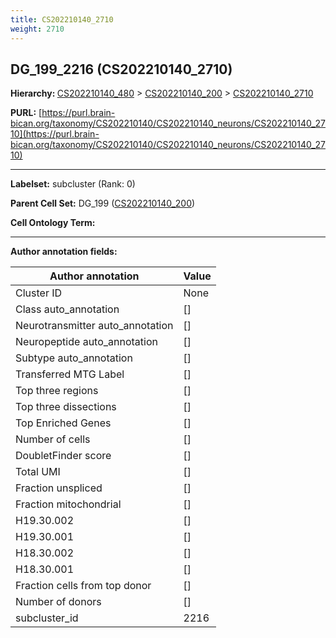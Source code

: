 ```yaml
---
title: CS202210140_2710
weight: 2710
---
```

## DG_199_2216 (CS202210140_2710)
<b>Hierarchy: </b>
[CS202210140_480](../CS202210140_480) >
[CS202210140_200](../CS202210140_200) >
[CS202210140_2710](../CS202210140_2710)

**PURL:** [https://purl.brain-bican.org/taxonomy/CS202210140/CS202210140_neurons/CS202210140_2710](https://purl.brain-bican.org/taxonomy/CS202210140/CS202210140_neurons/CS202210140_2710)

---


**Labelset:** subcluster (Rank: 0)

**Parent Cell Set:** DG_199 ([CS202210140_200](../CS202210140_200))



**Cell Ontology Term:** 

[MARKER GENES.]: #


---

[TRANSFERRED ANNOTATIONS.]: #


[AUTHOR ANNOTATION FIELDS.]: #


**Author annotation fields:**

| Author annotation | Value |
|-------------------|-------|
|Cluster ID|None|
|Class auto_annotation|[]|
|Neurotransmitter auto_annotation|[]|
|Neuropeptide auto_annotation|[]|
|Subtype auto_annotation|[]|
|Transferred MTG Label|[]|
|Top three regions|[]|
|Top three dissections|[]|
|Top Enriched Genes|[]|
|Number of cells|[]|
|DoubletFinder score|[]|
|Total UMI|[]|
|Fraction unspliced|[]|
|Fraction mitochondrial|[]|
|H19.30.002|[]|
|H19.30.001|[]|
|H18.30.002|[]|
|H18.30.001|[]|
|Fraction cells from top donor|[]|
|Number of donors|[]|
|subcluster_id|2216|
